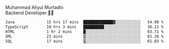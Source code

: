 Muhammad Aliyul Murtadlo
<br>
Backend Developer 👨‍💻
<br>
<!--START_SECTION:waka-->

```txt
Java              15 hrs 17 mins  █████████████▓░░░░░░░░░░░   54.90 %
TypeScript        10 hrs 3 mins   █████████░░░░░░░░░░░░░░░░   36.11 %
HTML              1 hr 2 mins     █░░░░░░░░░░░░░░░░░░░░░░░░   03.71 %
XML               21 mins         ▒░░░░░░░░░░░░░░░░░░░░░░░░   01.26 %
SQL               17 mins         ▒░░░░░░░░░░░░░░░░░░░░░░░░   01.03 %
```

<!--END_SECTION:waka-->
